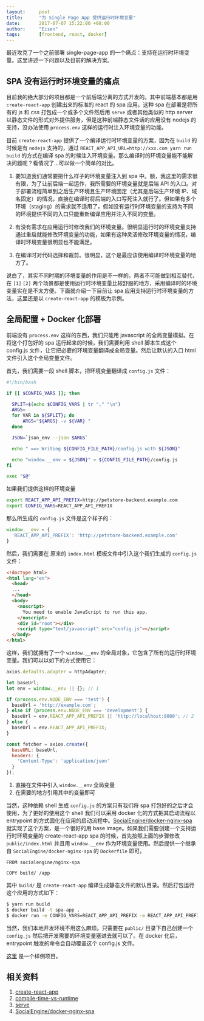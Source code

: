 ```yaml
---
layout:     post
title:      "为 Single Page App 提供运行时环境变量"
date:       2017-07-07 15:22:00 +08:00
author:     "Eisen"
tags:       [frontend, react, docker]
---
```


最近攻克了一个之前部署 single-page-app 的一个痛点：支持在运行时环境变量。这里讲述一下问题以及目前的解决方案。

## SPA 没有运行时环境变量的痛点

目前我的绝大部分的项目都是一个前后端分离的方式开发的。其中前端基本都是用 `create-react-app` 创建出来的标准的 react 的 spa 应用。这种 spa 在部署是将所有的 js 和 css 打包成一个或多个文件然后用 `serve` 或者其他类似的 http server 以静态文件的形式对外提供服务，但是这种前端静态文件话的应用没有 nodejs 的支持，没办法使用 `process.env` 这样的运行时注入环境变量的功能。

目前 `create-react-app` 提供了一个编译运行时环境变量的方案，因为在 `build` 的时候是有 `nodejs` 支持的，通过 `REACT_APP_API_URL=http://xxx.com yarn run build` 的方式在编译 spa 的时候注入环境变量。那么编译时的环境变量能不能解决问题呢？看情况了...可以做一个简单的对比。

1. 要知道我们通常要把什么样子的环境变量注入到 spa 中。额，我这里的需求很有限，为了让前后端一起运作，我所需要的环境变量就是后端 API 的入口。对于部署流程简单到之后生产环境且生产环境固定（尤其是后端生产环境 IP、域名固定）的情况，直接在编译时将后端的入口写死注入就行了。但如果有多个环境（staging）的需求就不适用了，假如没有运行时环境变量的支持为不同的环境提供不同的入口只能重新编译应用并注入不同的变量。

2. 有没有需求在应用运行时修改我们的环境变量。很明显运行时的环境变量支持通过重启就能修改环境变量的功能，如果有这种灵活修改环境变量的情况，编译时环境变量很明显也不能满足。

3. 在编译时对代码选择和裁剪。很明显，这个是最应该使用编译时环境变量的地方了。

说白了，其实不同时期的环境变量的作用是不一样的。两者不可能做到相互替代，在 `[1]` `[2]` 两个场景都是使用运行时环境变量比较舒服的地方，采用编译时的环境变量实在是不太方便。下面就介绍一下目前让 spa 应用支持运行时环境变量的方法，这里还是以 `create-react-app` 的模板为示例。

## 全局配置 + Docker 化部署

前端没有 `process.env` 这样的东西，我们只能用 javascript 的全局变量模拟。在将这个打包好的 spa 运行起来的时候，我们需要利用 shell 脚本生成这个 config.js 文件，让它把必要的环境变量翻译成全局变量。然后让默认的入口 html 文件引入这个全局变量文件。


首先，我们需要一段 shell 脚本，把环境变量翻译成 `config.js` 文件：

```bash
#!/bin/bash

if [[ $CONFIG_VARS ]]; then

  SPLIT=$(echo $CONFIG_VARS | tr "," "\n")
  ARGS=
  for VAR in ${SPLIT}; do
      ARGS="${ARGS} -v ${VAR} "
  done

  JSON=`json_env --json $ARGS`

  echo " ==> Writing ${CONFIG_FILE_PATH}/config.js with ${JSON}"

  echo "window.__env = ${JSON}" > ${CONFIG_FILE_PATH}/config.js
fi

exec "$@"
```

如果我们提供这样的环境变量

```bash
export REACT_APP_API_PREFIX=http://petstore-backend.example.com
export CONFIG_VARS=REACT_APP_API_PREFIX
```

那么所生成的 `config.js` 文件是这个样子的：

```javascript
window.__env = {
  'REACT_APP_API_PREFIX': 'http://petstore-backend.example.com'
}
```

然后，我们需要在 原来的 `index.html` 模板文件中引入这个我们生成的 `config.js` 文件：

```html
<!doctype html>
<html lang="en">
  <head>
  ...
  </head>
  <body>
    <noscript>
      You need to enable JavaScript to run this app.
    </noscript>
    <div id="root"></div>
    <script type="text/javascript" src="config.js"></script>
  </body>
</html>
```

这样，我们就拥有了一个 `window.__env` 的全局对象，它包含了所有的运行时环境变量。我们可以以如下的方式使用它：

```javascript
axios.defaults.adapter = httpAdapter;

let baseUrl;
let env = window.__env || {}; // 1

if (process.env.NODE_ENV === 'test') {
  baseUrl = 'http://example.com';
} else if (process.env.NODE_ENV === 'development') {
  baseUrl = env.REACT_APP_API_PREFIX || 'http://localhost:8080'; // 2
} else {
  baseUrl = env.REACT_APP_API_PREFIX;
}

const fetcher = axios.create({
  baseURL: baseUrl,
  headers: {
    'Content-Type': 'application/json'
  }
});
```

1. 直接在文件中引入 `window.__env` 全局变量
2. 在需要的地方引用其中的变量即可

当然，这种依赖 shell 生成 `config.js` 的方案只有我们将 spa 打包好的之后才会使用，为了更好的使用这个 shell 我们可以采用 docker 化的方式把其启动流程以 entrypoint 的方式固化在应用的启动流程中。[SocialEngine/docker-nginx-spa](https://github.com/SocialEngine/docker-nginx-spa) 就实现了这个方案，是一个很好的用 base image。如果我们需要创建一个支持运行时环境变量的 create-react-app spa 的时候，首先按照上面的步骤修改 `public/index.html` 并且用 `window.__env` 作为环境变量使用。然后提供一个继承自 `SocialEngine/docker-nginx-spa` 的 `Dockerfile` 即可。

```
FROM socialengine/nginx-spa

COPY build/ /app
```

其中 `build/` 是 `create-react-app` 编译生成静态文件的默认目录。然后打包运行这个应用的方式如下：

```bash
$ yarn run build
$ docker build -t spa-app .
$ docker run -e CONFIG_VARS=REACT_APP_API_PREFIX -e REACT_APP_API_PREFIX=http://petstore-backend.example.com -p 3000:80 spa-app
```

当然，我们本地开发环境不用这么麻烦。只需要在 `public/` 目录下自己创建一个 `config.js` 然后把开发需要的环境变量塞进去就可以了。在 docker 化后，entrypoint 触发的命令会自动覆盖这个 config.js 文件。

[这里](https://github.com/aisensiy/pet-store-front-end) 是一个样例项目。

## 相关资料

1. [create-react-app](https://github.com/facebookincubator/create-react-app)
2. [compile-time-vs-runtime](https://github.com/mars/create-react-app-buildpack#user-content-compile-time-vs-runtime)
2. [serve](https://www.npmjs.com/package/serve)
3. [SocialEngine/docker-nginx-spa](https://github.com/SocialEngine/docker-nginx-spa)